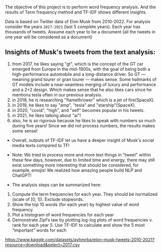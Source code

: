 The objective of this project is to perform word frequency analysis.   And the results of Term frequency method and TF-IDF shows different insights. 

Data is based on Twitter data of Elon Musk from 2010-2022. For analysis consider the years `2017-2021` (last 5 complete years). Each year has thousands of tweets. Assume each year to be a document (all the tweets in one year will be considered as a document)      

## Insights of Musk's tweets from the text analysis:  
1. from 2017, he likes saying "gt", which is the concept of the GT car emerged from Europe in the mid-1900s, with the goal of being both a high-performance automobile and a long-distance driver. So GT — meaning grand tourer or gran tourer — makes sense. Some hallmarks of GT models include a near-seamless merging of luxury and performance and a 2+2 design. Which makes sense that he also likes cars since he mentions tesla often in our previous analysis.
2. in 2018, he is researching "flamethrower" which is a jet of fire(SpaceX).  
3. in 2019, he likes to say "amp", "tesla" and "starship"(SpaceX).  
4. in 2020, "covid", "high", and "self" becomes popular in his tweets.  
5. in 2021, he likes talking about "ai"!  
6. also, he is so rigorous because he likes to speak with numbers so much during five years! Since we did not process numbers, the results makes some sense!  

- Overall, outputs of TF-IDF let us have a deeper insight of Musk's social media texts compared to TF!

- Note: We tried to process more and more text things in "tweet" within these few days, however, due to limited time and energy, there may still exist something more interesting that should be considered, for example, emojis! We realized how amazing people build NLP and ChatGPT!

- The analysis steps can be summarized here: 
1. Compute the term frequencies for each year. They should be normalized (scale of [0, 1]). Exclude stopwords.    
2. Show the top 10 words (for each year) by highest value of word frequency.    
3. Plot a histogram of word frequencies for each year     
4. Demonstrate Zipf’s law by plotting log-log plots of word frequencies v. rank for each year 5. Use TF-IDF to calculate and show the 5 most “important” words for each        

https://www.kaggle.com/datasets/ayhmrba/elon-musk-tweets-2010-2021?resource=download&select=2017.csv    
